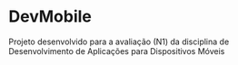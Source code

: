 # DevMobile
Projeto desenvolvido para a avaliação (N1) da disciplina de Desenvolvimento de Aplicações para Dispositivos Móveis
